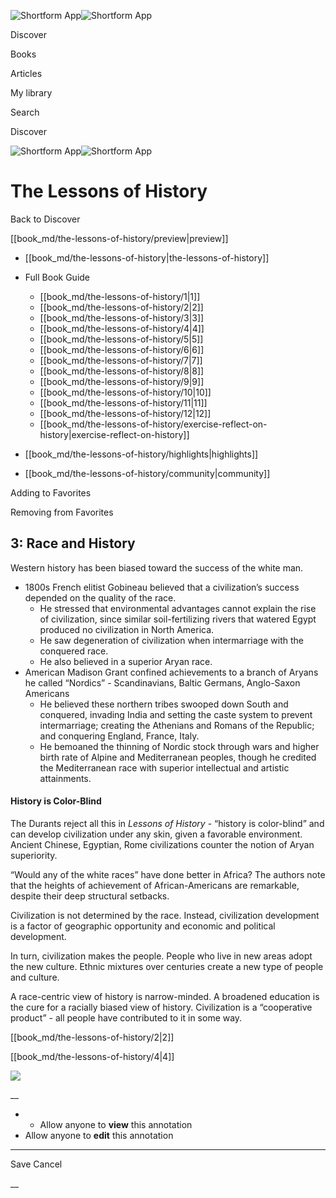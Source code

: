 ![Shortform App](/img/logo.36a2399e.svg)![Shortform App](/img/logo-dark.70c1b072.svg)

Discover

Books

Articles

My library

Search

Discover

![Shortform App](/img/logo.36a2399e.svg)![Shortform App](/img/logo-dark.70c1b072.svg)

# The Lessons of History

Back to Discover

[[book_md/the-lessons-of-history/preview|preview]]

  * [[book_md/the-lessons-of-history|the-lessons-of-history]]
  * Full Book Guide

    * [[book_md/the-lessons-of-history/1|1]]
    * [[book_md/the-lessons-of-history/2|2]]
    * [[book_md/the-lessons-of-history/3|3]]
    * [[book_md/the-lessons-of-history/4|4]]
    * [[book_md/the-lessons-of-history/5|5]]
    * [[book_md/the-lessons-of-history/6|6]]
    * [[book_md/the-lessons-of-history/7|7]]
    * [[book_md/the-lessons-of-history/8|8]]
    * [[book_md/the-lessons-of-history/9|9]]
    * [[book_md/the-lessons-of-history/10|10]]
    * [[book_md/the-lessons-of-history/11|11]]
    * [[book_md/the-lessons-of-history/12|12]]
    * [[book_md/the-lessons-of-history/exercise-reflect-on-history|exercise-reflect-on-history]]
  * [[book_md/the-lessons-of-history/highlights|highlights]]
  * [[book_md/the-lessons-of-history/community|community]]



Adding to Favorites 

Removing from Favorites 

## 3: Race and History

Western history has been biased toward the success of the white man.

  * 1800s French elitist Gobineau believed that a civilization’s success depended on the quality of the race. 
    * He stressed that environmental advantages cannot explain the rise of civilization, since similar soil-fertilizing rivers that watered Egypt produced no civilization in North America.
    * He saw degeneration of civilization when intermarriage with the conquered race.
    * He also believed in a superior Aryan race.
  * American Madison Grant confined achievements to a branch of Aryans he called “Nordics” - Scandinavians, Baltic Germans, Anglo-Saxon Americans
    * He believed these northern tribes swooped down South and conquered, invading India and setting the caste system to prevent intermarriage; creating the Athenians and Romans of the Republic; and conquering England, France, Italy.
    * He bemoaned the thinning of Nordic stock through wars and higher birth rate of Alpine and Mediterranean peoples, though he credited the Mediterranean race with superior intellectual and artistic attainments.



#### History is Color-Blind

The Durants reject all this in _Lessons of History_ \- “history is color-blind” and can develop civilization under any skin, given a favorable environment. Ancient Chinese, Egyptian, Rome civilizations counter the notion of Aryan superiority.

“Would any of the white races” have done better in Africa? The authors note that the heights of achievement of African-Americans are remarkable, despite their deep structural setbacks.

Civilization is not determined by the race. Instead, civilization development is a factor of geographic opportunity and economic and political development.

In turn, civilization makes the people. People who live in new areas adopt the new culture. Ethnic mixtures over centuries create a new type of people and culture.

A race-centric view of history is narrow-minded. A broadened education is the cure for a racially biased view of history. Civilization is a “cooperative product” - all people have contributed to it in some way.

[[book_md/the-lessons-of-history/2|2]]

[[book_md/the-lessons-of-history/4|4]]

![](https://bat.bing.com/action/0?ti=56018282&Ver=2&mid=a131fb51-569b-4ce9-8c5c-be527e7d85ec&sid=1711133063fa11eebdec89a8b8ae3bbc&vid=171147a063fa11eea7440fcfeb230d96&vids=0&msclkid=N&pi=0&lg=en-US&sw=800&sh=600&sc=24&nwd=1&tl=Shortform%20%7C%20Book&p=https%3A%2F%2Fwww.shortform.com%2Fapp%2Fbook%2Fthe-lessons-of-history%2F3&r=&lt=317&evt=pageLoad&sv=1&rn=485011)

__

  *   * Allow anyone to **view** this annotation
  * Allow anyone to **edit** this annotation



* * *

Save Cancel

__



